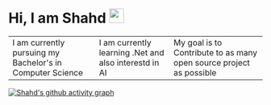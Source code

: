 # Hi, I am Shahd <img src="https://github.com/TheDudeThatCode/TheDudeThatCode/blob/master/Assets/Hi.gif" width="29px">

<table>
 <tr>
  <td valign="crnter">
   I am currently pursuing my Bachelor's in Computer Science
  </td>  
  <td>
   I am currently learning .Net and also interestd in AI
  </td>
  <td>
     My goal is to Contribute to as many open source project as possible 
  </td>
 </tr>
</table>

[![Shahd's github activity graph](https://github-readme-activity-graph.cyclic.app/graph?username=Little-grow)](https://github.com/ashutosh00710/github-readme-activity-graph)

<!--
**Little-grow/Little-grow** is a ✨ _special_ ✨ repository because its `README.md` (this file) appears on your GitHub profile.

Here are some ideas to get you started:

- 🔭 I’m currently working on ...
- 🌱 I’m currently learning ...
- 👯 I’m looking to collaborate on ...
- 🤔 I’m looking for help with ...
- 💬 Ask me about ...
- 📫 How to reach me: ...
- 😄 Pronouns: ...
- ⚡ Fun fact: ...
-->

